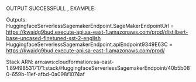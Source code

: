 OUTPUT SUCCESSFULL , EXAMPLE:

Outputs:
HuggingfaceServerlessSagemakerEndpoint.SageMakerEndpointUrl = https://kwaidg9bud.execute-api.sa-east-1.amazonaws.com/prod/distilbert-base-uncased-finetuned-sst-2-english
HuggingfaceServerlessSagemakerEndpoint.apiEndpoint9349E63C = https://kwaidg9bud.execute-api.sa-east-1.amazonaws.com/prod/

Stack ARN:
arn:aws:cloudformation:sa-east-1:894985317171:stack/HuggingfaceServerlessSagemakerEndpoint/40b5b080-659b-11ef-afbd-0a098f1074af


